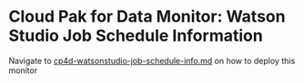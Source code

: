 # Cloud Pak for Data Monitor: Watson Studio Job Schedule Information

Navigate to [cp4d-watsonstudio-job-schedule-info.md](cp4d-watsonstudio-job-schedule-info.md) on how to deploy this monitor


